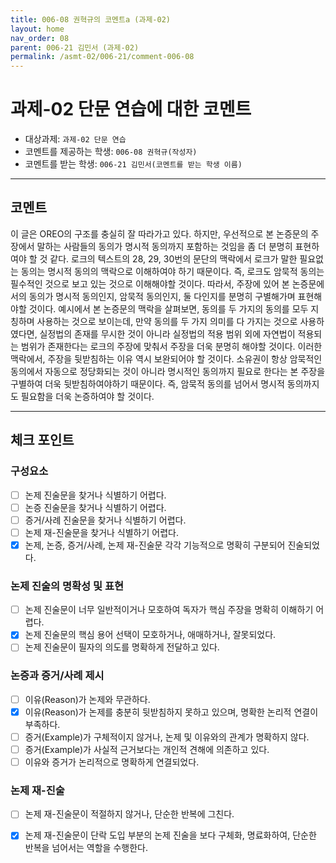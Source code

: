 ```yaml
---
title: 006-08 권혁규의 코멘트a (과제-02) 
layout: home
nav_order: 08
parent: 006-21 김민서 (과제-02)
permalink: /asmt-02/006-21/comment-006-08
---
```


# 과제-02 단문 연습에 대한 코멘트

- 대상과제: `과제-02 단문 연습`
- 코멘트를 제공하는 학생: `006-08 권혁규(작성자)` 
- 코멘트를 받는 학생: `006-21 김민서(코멘트를 받는 학생 이름)` 

---

## 코멘트

이 글은 OREO의 구조를 충실히 잘 따라가고 있다. 하지만, 우선적으로 본 논증문의 주장에서 말하는 사람들의 동의가 명시적 동의까지 포함하는 것임을 좀 더 분명히 표현하여야 할 것 같다. 로크의 텍스트의 28, 29, 30번의 문단의 맥락에서 로크가 말한 필요없는 동의는 명시적 동의의 맥락으로 이해하여야 하기 때문이다. 즉, 로크도 암묵적 동의는 필수적인 것으로 보고 있는 것으로 이해해야할 것이다. 따라서, 주장에 있어 본 논증문에서의 동의가 명시적 동의인지, 암묵적 동의인지, 둘 다인지를 분명히 구별해가며 표현해야할 것이다. 예시에서 본 논증문의 맥락을 살펴보면, 동의를 두 가지의 동의를 모두 지칭하며 사용하는 것으로 보이는데, 만약 동의를 두 가지 의미를 다 가지는 것으로 사용하였다면, 실정법의 존재를 무시한 것이 아니라 실정법의 적용 범위 외에 자연법이 적용되는 범위가 존재한다는 로크의 주장에 맞춰서 주장을 더욱 분명히 해야할 것이다. 이러한 맥락에서, 주장을 뒷받침하는 이유 역시 보완되어야 할 것이다. 소유권이 항상 암묵적인 동의에서 자동으로 정당화되는 것이 아니라 명시적인 동의까지 필요로 한다는 본 주장을 구별하여 더욱 뒷받침하여야하기 때문이다. 즉, 암묵적 동의를 넘어서 명시적 동의까지도 필요함을 더욱 논증하여야 할 것이다.

---

## 체크 포인트

### **구성요소**
- [ ] 논제 진술문을 찾거나 식별하기 어렵다.
- [ ] 논증 진술문을 찾거나 식별하기 어렵다.
- [ ] 증거/사례 진술문을 찾거나 식별하기 어렵다.
- [ ] 논제 재-진술문을 찾거나 식별하기 어렵다.
- [x] 논제, 논증, 증거/사례, 논제 재-진술문 각각 기능적으로 명확히 구분되어 진술되었다.

### **논제 진술의 명확성 및 표현**  
- [ ] 논제 진술문이 너무 일반적이거나 모호하여 독자가 핵심 주장을 명확히 이해하기 어렵다.  
- [x] 논제 진술문의 핵심 용어 선택이 모호하거나, 애매하거나, 잘못되었다.  
- [ ] 논제 진술문이 필자의 의도를 명확하게 전달하고 있다.  

### **논증과 증거/사례 제시**  
- [ ] 이유(Reason)가 논제와 무관하다.
- [x] 이유(Reason)가 논제를 충분히 뒷받침하지 못하고 있으며, 명확한 논리적 연결이 부족하다.  
- [ ] 증거(Example)가 구체적이지 않거나, 논제 및 이유와의 관계가 명확하지 않다. 
- [ ] 증거(Example)가 사실적 근거보다는 개인적 견해에 의존하고 있다.  
- [ ] 이유와 증거가 논리적으로 명확하게 연결되었다.  

### **논제 재-진술**  
- [ ] 논제 재-진술문이 적절하지 않거나, 단순한 반복에 그친다.   
- [x] 논제 재-진술문이 단락 도입 부분의 논제 진술을 보다 구체화, 명료화하여, 단순한 반복을 넘어서는 역할을 수행한다.  

